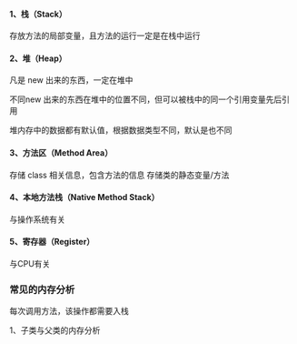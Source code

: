 #### 1、栈（Stack）
存放方法的局部变量，且方法的运行一定是在栈中运行

#### 2、堆（Heap）
凡是 new 出来的东西，一定在堆中

不同new 出来的东西在堆中的位置不同，但可以被栈中的同一个引用变量先后引用

堆内存中的数据都有默认值，根据数据类型不同，默认是也不同

#### 3、方法区（Method Area）
存储 class 相关信息，包含方法的信息
存储类的静态变量/方法

#### 4、本地方法栈（Native Method Stack）
与操作系统有关

#### 5、寄存器（Register）
与CPU有关


### 常见的内存分析
每次调用方法，该操作都需要入栈

1、子类与父类的内存分析
